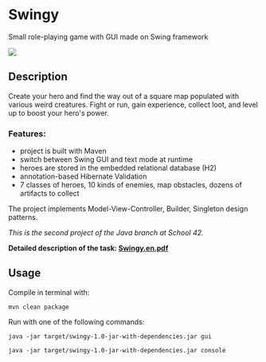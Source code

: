 # Swingy

Small role-playing game with GUI made on Swing framework

![](doc/)

## Description

Create your hero and find the way out of a square map populated with various weird creatures. Fight or run, gain experience, collect loot, and level up to boost your hero's power.

### Features:

- project is built with Maven
- switch between Swing GUI and text mode at runtime
- heroes are stored in the embedded relational database (H2)
- annotation-based Hibernate Validation
- 7 classes of heroes, 10 kinds of enemies, map obstacles, dozens of artifacts to collect

The project implements Model-View-Controller, Builder, Singleton design patterns. 

*This is the second project of the Java branch at School 42.*

**Detailed description of the task: [Swingy.en.pdf](https://github.com/dstepanets/Swingy/blob/master/docs/Swingy.en.pdf)**

## Usage

Compile in terminal with:

`mvn clean package`

Run with one of the following commands:

`java -jar target/swingy-1.0-jar-with-dependencies.jar gui`

`java -jar target/swingy-1.0-jar-with-dependencies.jar console`

